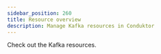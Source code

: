 ```yaml
---
sidebar_position: 260
title: Resource overview
description: Manage Kafka resources in Conduktor
---
```


Check out the Kafka resources.
